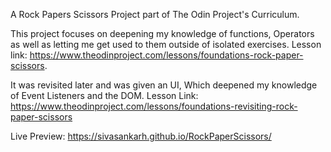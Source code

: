 A Rock Papers Scissors Project part of The Odin Project's Curriculum.

This project focuses on deepening my knowledge of functions, Operators as well as letting me get used to them outside of isolated exercises. Lesson link: https://www.theodinproject.com/lessons/foundations-rock-paper-scissors.

It was revisited later and was given an UI, Which deepened my knowledge of Event Listeners and the DOM. Lesson Link: https://www.theodinproject.com/lessons/foundations-revisiting-rock-paper-scissors

Live Preview: https://sivasankarh.github.io/RockPaperScissors/
